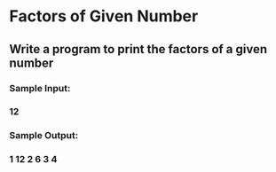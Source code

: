 # Factors of Given Number
## Write a program to print the factors of a given number

### Sample Input:

### 12

### Sample Output:

### 1 12 2 6 3 4